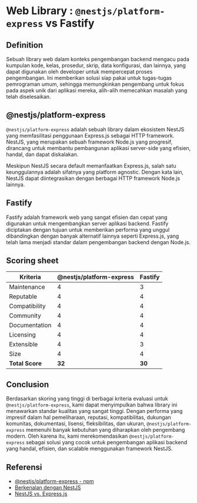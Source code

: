 # Web Library : `@nestjs/platform-express` vs Fastify

## Definition

Sebuah library web dalam konteks pengembangan backend mengacu pada kumpulan kode, kelas, prosedur, skrip, data konfigurasi, dan lainnya, yang dapat digunakan oleh developer untuk mempercepat proses pengembangan.  Ini memberikan solusi siap pakai untuk tugas-tugas pemrograman umum, sehingga memungkinkan pengembang untuk fokus pada aspek unik dari aplikasi mereka, alih-alih memecahkan masalah yang telah diselesaikan.

## @nestjs/platform-express

`@nestjs/platform-express` adalah sebuah library dalam ekosistem NestJS yang memfasilitasi penggunaan Express.js sebagai HTTP framework. NestJS, yang merupakan sebuah framework Node.js yang progresif, dirancang untuk membantu pembangunan aplikasi server-side yang efisien, handal, dan dapat diskalakan.

Meskipun NestJS secara default memanfaatkan Express.js, salah satu keunggulannya adalah sifatnya yang platform agnostic. Dengan kata lain, NestJS dapat diintegrasikan dengan berbagai HTTP framework Node.js lainnya.

## Fastify

Fastify adalah framework web yang sangat efisien dan cepat yang digunakan untuk mengembangkan server aplikasi backend. Fastify diciptakan dengan tujuan untuk memberikan performa yang unggul dibandingkan dengan banyak alternatif lainnya seperti Express.js, yang telah lama menjadi standar dalam pengembangan backend dengan Node.js.

## Scoring sheet

| Kriteria          | @nestjs/platform-express   | Fastify |
|-------------------|----------------------------|---------|
| Maintenance       | 4                          | 3       |
| Reputable         | 4                          | 4       |
| Compatibility     | 4                          | 4       |
| Community         | 4                          | 4       |
| Documentation     | 4                          | 4       |
| Licensing         | 4                          | 4       |
| Extensible        | 4                          | 3       |
| Size              | 4                          | 4       |
| **Total Score**   | **32**                     | **30**  |

## Conclusion

Berdasarkan skoring yang tinggi di berbagai kriteria evaluasi untuk `@nestjs/platform-express`, kami dapat menyimpulkan bahwa library ini menawarkan standar kualitas yang sangat tinggi. Dengan performa yang impresif dalam hal pemeliharaan, reputasi, kompatibilitas, dukungan komunitas, dokumentasi, lisensi, fleksibilitas, dan ukuran, `@nestjs/platform-express` memenuhi banyak kebutuhan yang diharapkan oleh pengembang modern. Oleh karena itu, kami merekomendasikan `@nestjs/platform-express` sebagai solusi yang cocok untuk pengembangan aplikasi backend yang handal, efisien, dan scalable menggunakan framework NestJS.


## Referensi

- [@nestjs/platform-express - npm](https://www.npmjs.com/package/@nestjs/platform-express)
- [Berkenalan dengan NestJS](https://medium.com/@ahmadarif/berkenalan-dengan-nestjs-e9c628b7194)
- [NestJS vs. Express.js](https://blog.logrocket.com/nestjs-vs-express-js/)